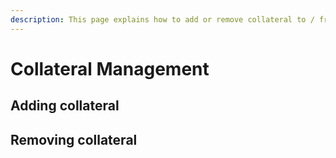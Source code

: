 ```yaml
---
description: This page explains how to add or remove collateral to / from a loan.
---
```


# Collateral Management

## Adding collateral

## Removing collateral
